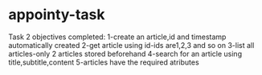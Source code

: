 # appointy-task
Task 2 objectives completed:
1-create an article,id and timestamp automatically created
2-get article using id-ids are1,2,3 and so on
3-list all articles-only 2 articles stored beforehand
4-search for an article using title,subtitle,content
5-articles have the required atributes
